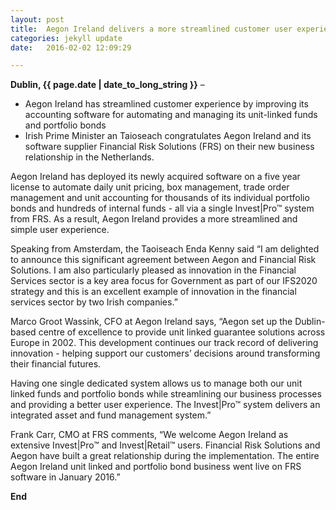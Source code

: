 ```yaml
---
layout: post
title:  Aegon Ireland delivers a more streamlined customer user experience  
categories: jekyll update
date:   2016-02-02 12:09:29

---
```


**Dublin, {{ page.date | date_to_long_string }}** –


- Aegon Ireland has streamlined customer experience by improving its accounting software for automating and managing its unit-linked funds and portfolio bonds
- Irish Prime Minister an Taioseach congratulates Aegon Ireland and its software supplier Financial Risk Solutions (FRS) on their new business relationship in the Netherlands.


Aegon Ireland has deployed its newly acquired software on a five year license to automate daily unit pricing, box management, trade order management and unit accounting for thousands of its individual portfolio bonds and hundreds of internal funds - all via a single Invest|Pro™ system from FRS. As a result, Aegon Ireland provides a more streamlined and simple user experience.
 
Speaking from Amsterdam, the Taoiseach Enda Kenny said “I am delighted to announce this significant agreement between Aegon and Financial Risk Solutions. I am also particularly pleased as innovation in the Financial Services sector is a key area focus for Government as part of our IFS2020 strategy and this is an excellent example of innovation in the financial services sector by two Irish companies.”

Marco Groot Wassink, CFO at Aegon Ireland says, “Aegon set up the Dublin-based centre of excellence to provide unit linked guarantee solutions across Europe in 2002. This development continues our track record of delivering innovation - helping support our customers’ decisions around transforming their financial futures. 

Having one single dedicated system allows us to manage both our unit linked funds and portfolio bonds while streamlining our business processes and providing a better user experience. The Invest|Pro™ system delivers an integrated asset and fund management system.”

Frank Carr, CMO at FRS comments, “We welcome Aegon Ireland as extensive Invest|Pro™ and Invest|Retail™ users. Financial Risk Solutions and Aegon have built a great relationship during the implementation. The entire Aegon Ireland unit linked and portfolio bond business went live on FRS software in January 2016.” 


**End**


